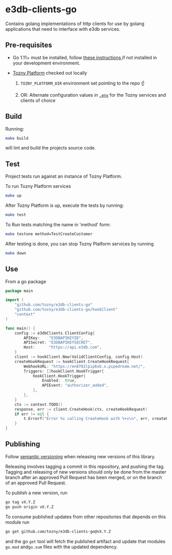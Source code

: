 # e3db-clients-go

Contains golang implementations of http clients for use by golang applications that need to interface with e3db services.

## Pre-requisites

* Go 1.11+ must be installed, follow [these instructions ](https://golang.org/doc/install) if not installed in your development environment.

* [Tozny Platform](https://github.com/tozny/tozny-platform) checked out locally

    1. `TOZNY_PLATFORM_DIR` environment set pointing to the repo ☝️

    2. OR: Alternate configuration values in [`.env`](./env) for the Tozny services and clients of choice

## Build

Running:

```bash
make build
```

will lint and build the projects source code.

## Test

Project tests run against an instance of Tozny Platform.

To run Tozny Platform services

```bash
make up
```

After Tozny Platform is up, execute the tests by running:

```bash
make test
```

To Run tests matching the name in 'method' form:

```bash
make testone method=TestCreateCustomer
```


After testing is done, you can stop Tozny Platform services by running

```bash
make down
```

## Use

From a go package

```go
package main

import (
    "github.com/tozny/e3db-clients-go"
    "github.com/tozny/e3db-clients-go/hookClient"
    "context"
)

func main() {
    config := e3dbClients.ClientConfig{
        APIKey:    "E3DBAPIKEYID",
        APISecret: "E3DBAPIKEYSECRET",
        Host:      "https://api.e3db.com",
    }
    client := hookClient.New(ValidClientConfig, config.Host)
    createHookRequest := hookClient.CreateHookRequest{
        WebhookURL: "https://en8781lpip6xb.x.pipedream.net/",
        Triggers: []hookClient.HookTrigger{
            hookClient.HookTrigger{
                Enabled:  true,
                APIEvent: "authorizer_added",
            },
        },
    }
    ctx := context.TODO()
    response, err := client.CreateHook(ctx, createHookRequest)
    if err != nil {
        t.Errorf("Error %s calling CreateHook with %+v\n", err, createHookRequest)
    }
}
```

## Publishing

Follow [semantic versioning](https://semver.org) when releasing new versions of this library.

Releasing involves tagging a commit in this repository, and pushing the tag. Tagging and releasing of new versions should only be done from the master branch after an approved Pull Request has been merged, or on the branch of an approved Pull Request.

To publish a new version, run

```bash
go tag vX.Y.Z
go push origin vX.Y.Z
```

To consume published updates from other repositories that depends on this module run

```bash
go get github.com/tozny/e3db-clients-go@vX.Y.Z
```

and the go `get` tool will fetch the published artifact and update that modules `go.mod` and`go.sum` files with the updated dependency.
